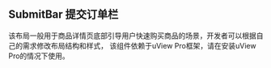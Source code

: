 ## SubmitBar 提交订单栏

<demo-model url="/pages/template/submitBar/index"></demo-model>
<template-download></template-download>

<custom-block></custom-block>

该布局一般用于商品详情页底部引导用户快速购买商品的场景，开发者可以根据自己的需求修改布局结构和样式，
该组件依赖于uView Pro框架，请在安装uView Pro的情况下使用。